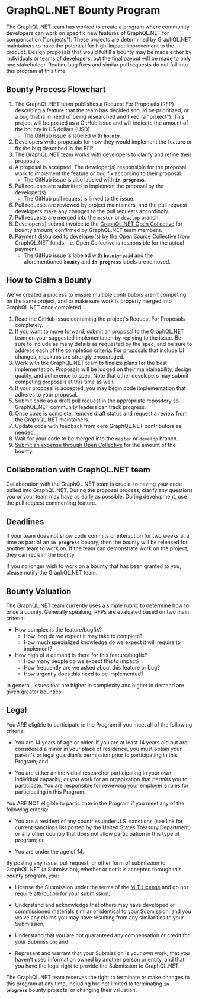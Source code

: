 # GraphQL.NET Bounty Program

The GraphQL.NET team has worked to create a program where community developers can work on specific new features
of GraphQL.NET for compensation ("projects"). These projects are determined by GraphQL.NET maintainers to have the
potential for high-impact improvement to the product. Design proposals that would fulfill a bounty may
be made either by individuals or teams of developers, but the final payout will be made to only one stakeholder.
Routine bug fixes and similar pull requests do not fall into this program at this time.


## Bounty Process Flowchart

1. The GraphQL.NET team publishes a Request For Proposals (RFP) describing a feature that the team has decided
   should be prioritized, or a bug that is in need of being researched and fixed (a "project"). This project
   will be posted as a GitHub issue and will indicate the amount of the bounty in US dollars (USD).
     * The GitHub issue is labeled with **`bounty`**.
2. Developers write proposals for how they would implement the feature or fix the bug described in the RFP.
3. The GraphQL.NET team works with developers to clarify and refine their proposals.
4. A proposal is accepted. The developer(s) responsible for the proposal work to implement the feature or
   bug fix according to their proposal.
    * The GitHub issue is also labeled with **`in progress`**.
5. Pull requests are submitted to implement the proposal by the developer(s).
    * The GitHub pull request is linked to the issue.
6. Pull requests are reviewed by project maintainers, and the pull request developers make any changes to the
   pull requests accordingly.
7. Pull requests are merged into the `master` or `develop` branch.
8. Developer(s) submit invoice to the [GraphQL.NET Open Collective](https://opencollective.com/graphql-net)
   for bounty amount, confirmed by GraphQL.NET team members.
9. Payment disbursed to developer(s) by the Open Source Collective from GraphQL.NET funds;
   i.e. Open Collective is responsible for the actual payment.
    * The GitHub issue is labeled with **`bounty-paid`** and the aforementioned **`bounty`** and **`in progress`** labels are removed.


## How to Claim a Bounty

We've created a process to ensure multiple contributors aren’t competing on the same project, and to make sure
work is properly merged into GraphQL.NET once completed.

1. Read the GitHub issue containing the project's Request For Proposals completely.
2. If you want to move forward, submit an proposal to the GraphQL.NET team on your suggested implementation by
   replying to the issue. Be sure to include as many details as requested by the spec, and be sure to address
   each of the completion criteria. For proposals that include UI changes, mockups are strongly encouraged.
3. Work with the GraphQL.NET team to finalize plans for the best implementation. Proposals will be judged on their
   maintainability, design quality, and adherence to spec. Note that other developers may submit competing proposals
   at this time as well.
4. If your proposal is accepted, you may begin code implementation that adheres to your proposal.
5. Submit code as a draft pull request in the appropriate repository so GraphQL.NET community leaders can track progress.
6. Once code is complete, remove draft status and request a review from the GraphQL.NET maintainers.
7. Update code with feedback from core GraphQL.NET contributors as needed.
8. Wait for your code to be merged into the `master` or `develop` branch.
9. [Submit an expense through Open Collective](https://opencollective.com/graphql-net/expenses/new) for the amount of the bounty.


## Collaboration with GraphQL.NET team

Collaboration with the GraphQL.NET team is crucial to having your code pulled into GraphQL.NET. During the proposal process,
clarify any questions you or your team may have as early as possible. During development, use the pull request commenting
feature.


## Deadlines

If your team does not show code commits or interaction for two weeks at a time as part of an **`in progress`** bounty, then
the bounty will be released for another team to work on. If the team can demonstrate work on the project, they can reclaim
the bounty.

If you no longer wish to work on a bounty that has been granted to you, please notify the GraphQL.NET team.


## Bounty Valuation

The GraphQL.NET team currently uses a simple rubric to determine how to price a bounty. Generally speaking, RFPs are evaluated
based on two main criteria:

* How complex is the feature/bugfix?
    * How long do we expect it may take to complete?
    * How much specialized knowledge do we expect it will require to implement?
* How high of a demand is there for this feature/bugfix?
    * How many people do we expect this to impact?
    * How frequently are we asked about this feature or bug?
    * How urgently does this need to be implemented?

In general, issues that are higher in complexity and higher in demand are given greater bounties.


## Legal

You ARE eligible to participate in the Program if you meet all of the following criteria:

* You are 14 years of age or older. If you are at least 14 years old but are considered a minor in your place of residence,
  you must obtain your parent's or legal guardian's permission prior to participating in this Program; and

* You are either an individual researcher participating in your own individual capacity, or you work for an organization
  that permits you to participate. You are responsible for reviewing your employer's rules for participating in this Program.

You ARE NOT eligible to participate in the Program if you meet any of the following criteria:

* You are a resident of any countries under U.S. sanctions (see link for current sanctions list posted by the United States
  Treasury Department) or any other country that does not allow participation in this type of program; or

* You are under the age of 14.

By posting any issue, pull request, or other form of submission to GraphQL.NET (a Submission), whether or not it is accepted
through this bounty program, you:

* License the Submission under the terms of the [MIT License](https://github.com/graphql-dotnet/graphql-dotnet/blob/master/LICENSE.md)
  and do not require attribution for your submission;

* Understand and acknowledge that others may have developed or commissioned materials similar or identical to your Submission,
  and you waive any claims you may have resulting from any similarities to your Submission;

* Understand that you are not guaranteed any compensation or credit for your Submission; and

* Represent and warrant that your Submission is your own work, that you haven't used information owned by another person or entity,
  and that you have the legal right to provide the Submission to GraphQL.NET.

The GraphQL.NET team reserves the right to terminate or make changes to this program at any time, including but not limited
to terminating **`in progress`** bounty projects, or changing their valuation.
